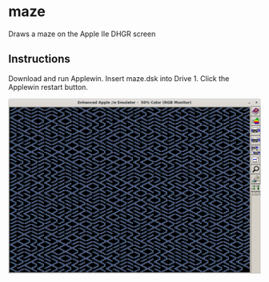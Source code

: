 # maze
Draws a maze on the Apple IIe DHGR screen

## Instructions
Download and run Applewin.
Insert maze.dsk into Drive 1.
Click the Applewin restart button.

![Example](maze-example.png)
